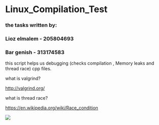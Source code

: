 # Linux_Compilation_Test

### the tasks written by:

### Lioz elmalem - 205804693

### Bar genish - 313174583

this script helps us debugging (checks compilation , Memory leaks and thread race) cpp files.

what is valgrind?

http://valgrind.org/

what is thread race?

https://en.wikipedia.org/wiki/Race_condition


![](https://cdn-images-1.medium.com/max/1600/1*On4XLx1lPeEAvJLrmojd1g.jpeg)
